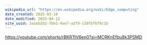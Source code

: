 ```yaml
---
wikipedia_url: "https://en.wikipedia.org/wiki/Edge_computing"
date_created: 2025-03-18
date_modified: 2025-04-12
site_uuid: 3a1eb2b2-fbb1-4ae7-a2f9-110fbfbf9c1b
---
```


https://youtube.com/shorts/rBKRTtV6en0?si=MCRKnEfbu8k3PSMD
